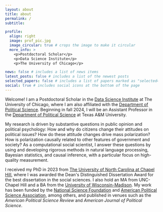 ```yaml
---
layout: about
title: about
permalink: /
subtitle:

profile:
  align: right
  image: prof_pic.jpg
  image_circular: true # crops the image to make it circular
  more_info: >
    <p>Postdoctoral Scholar</p>
    <p>Data Science Institute</p>
    <p>The University of Chicago</p>

news: false # includes a list of news items
latest_posts: false # includes a list of the newest posts
selected_papers: false # includes a list of papers marked as "selected={true}"
social: true # includes social icons at the bottom of the page
---
```


Welcome! I am a Postdoctoral Scholar in the [Data Science Institute](https://datascience.uchicago.edu) at The University of Chicago, where I am also affiliated with the [Department of Political Science](https://political-science.uchicago.edu). Beginning in fall 2024, I will be an Assistant Professor in the [Department of Political Science](https://bush.tamu.edu/pols/) at Texas A&M University. 

My research is driven by substantive questions in public opinion and political psychology: How and why do citizens change their attitudes on political issues? How do these attitude changes drive mass polarization? How is polarization causally related to other features of government and society? As a computational social scientist, I answer these questions by using and developing rigorous methods in natural language processing, Bayesian statistics, and causal inference, with a particular focus on high-quality measurement. 

I received my PhD in 2023 from [The University of North Carolina at Chapel Hill](https://politicalscience.unc.edu), where I was awarded the Dean's Distinguished Dissertation Award for the best dissertation in the social sciences. I also hold an MA from UNC-Chapel Hill and a BA from the [University of Wisconsin-Madison](https://polisci.wisc.edu). My work has been funded by the [National Science Foundation](http://nsfgrfp.org) and [American Political Science Association](https://www.apsanet.org/centennial), among others, and published in venues such as the *American Political Science Review* and *American Journal of Political Science*. 